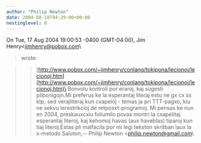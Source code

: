 ```yaml
---
author: "Philip Newton"
date: 2004-08-18T04:29:00+00:00
nestinglevel: 0
---
```

On Tue, 17 Aug 2004 19:00:53 -0400 (GMT-04:00), Jim Henry<[jimhenry@pobox.com](mailto://jimhenry@pobox.com)\
> wrote:

>> [http://www.pobox.com/~jimhenry/conlang/tokipona/lecionoj/lecionoj.htm](http://www.pobox.com/~jimhenry/conlang/tokipona/lecionoj/lecionoj.htm)\
>> Bonvolu kontroli por eraroj, kaj sugesti plibonigojn.Mi preferus ke la esperantaj literaj estu ne gx cx sx ktp, sed verajliteraj kun cxapeloj - temas ja pri TTT-pagxo, kiu ne sekvu lerestrikcioj de retposxt-programoj. Mi pensas ke nun en 2004, preskauxcxiu foliumilo povas montri la cxapelitaj esperantaj literoj, kaj kehomoj havas (aux haveblas) tiparoj kun tiaj literoj.Estas pli malfacila por mi legi tekston skritban laux la x-metodo.Saluton,--
Philip Newton <[philip.newton@gmail.com](mailto://philip.newton@gmail.com)\
>